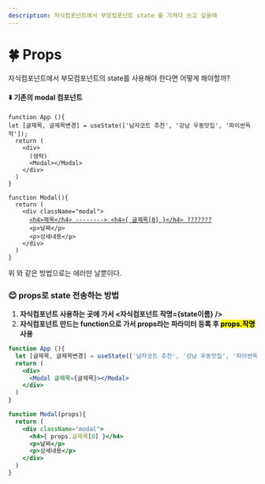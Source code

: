 ```yaml
---
description: 자식컴포넌트에서 부모컴포넌트 state 를 가져다 쓰고 싶을때
---
```


# 🍀 Props



자식컴포넌트에서 부모컴포넌트의 state를 사용해야 한다면 어떻게 해야할까?



#### ⬇️ **기존의 modal 컴포넌트**

<pre class="language-jsx"><code class="lang-jsx">function App (){
let [글제목, 글제목변경] = useState(['남자코트 추천', '강남 우동맛집', '파이썬독학']);
  return (
    &#x3C;div>
      (생략)
      &#x3C;Modal>&#x3C;/Modal>
    &#x3C;/div>
  )
}

function Modal(){
  return (
    &#x3C;div className="modal">
      <a data-footnote-ref href="#user-content-fn-1">&#x3C;h4>제목&#x3C;/h4> --------> &#x3C;h4>{ 글제목[0] }&#x3C;/h4> ???????</a>
      &#x3C;p>날짜&#x3C;/p>
      &#x3C;p>상세내용&#x3C;/p>
    &#x3C;/div>
  )
}
</code></pre>

위 와 같은 방법으로는 에러만 날뿐이다.





### 😊 props로 state 전송하는 방법

1. **자식컴포넌트 사용하는 곳에 가서 **<mark style="background-color:yellow;">**<자식컴포넌트 작명={state이름} />**</mark>&#x20;
2. &#x20;**자식컴포넌트 만드는 function으로 가서 props라는 파라미터 등록 후 **<mark style="background-color:yellow;">**props.작명**</mark>** 사용**



```jsx
function App (){
  let [글제목, 글제목변경] = useState(['남자코트 추천', '강남 우동맛집', '파이썬독학']);
  return (
    <div>
      <Modal 글제목={글제목}></Modal>
    </div>
  )
}

function Modal(props){
  return (
    <div className="modal">
      <h4>{ props.글제목[0] }</h4>
      <p>날짜</p>
      <p>상세내용</p>
    </div>
  )
}
```

[^1]: 이렇게 수정하면 에러 난다.

